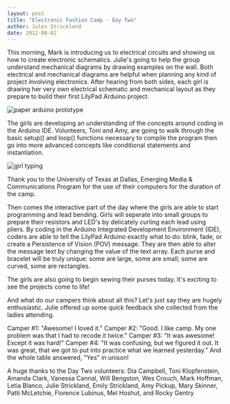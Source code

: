 ```yaml
---
layout: post
title: "Electronic Fashion Camp - Day Two"
author: Jules Strickland
date: 2012-08-02
---
```

This morning, Mark is introducing us to electrical circuits and showing us how to create electronic schematics.  Julie's going to help the group understand mechanical diagrams by drawing examples on the wall. Both electrical and mechanical diagrams are helpful when planning any kind of project involving electronics. After hearing from both sides, each girl is drawing her very own electrical schematic and mechanical layout as they prepare to build their first LilyPad Arduino project.

![paper arduino prototype](https://etiquettecreative.github.io/assets/images/electronic-fashion-camp-paper-prototype.jpg)

The girls are developing an understanding of the concepts around coding in the Arduino IDE. Volunteers, Toni and Amy, are going to walk through the basic setup() and loop() functions necessary to compile the program then go into more advanced concepts like conditional statements and instantiation.

![girl typing](https://etiquettecreative.github.io/assets/images/electronic-fashion-camp-girl-with-pink-shirt-typing.jpg)

Thank you to the University of Texas at Dallas, Emerging Media & Communications Program for the use of their computers for the duration of the camp.

Then comes the interactive part of the day where the girls are able to start programming and lead bending. Girls will seperate into small groups to prepare their resistors and LED's by delicately curling each lead using pliers. By coding in the Arduino Integrated Development Environment (IDE), coders are able to tell the LilyPad Arduino exactly what to do: blink, fade, or create a Persistence of Vision (POV) message. They are then able to alter the message text by changing the value of the text array. Each purse and bracelet will be truly unique: some are large, some are small; some are curved, some are rectangles.

The girls are also going to begin sewing their purses today. It's exciting to see the projects come to life!

And what do our campers think about all this? Let's just say they are hugely enthusiastic. Julie offered up some quick feedback she collected from the ladies attending.

Camper #1: "Awesome!  I loved it."
Camper #2: "Good.  I like camp.  My one problem was that I had to recode it twice."
Camper #3: "It was awesome!  Except it was hard!"
Camper #4: "It was confusing, but we figured it out.  It was great, that we got to put into practice what we learned yesterday." And the whole table answered, "Yes" in unison!

A huge thanks to the Day Two volunteers: Dia Campbell, Toni Klopfenstein, Amanda Clark, Vanessa Cannal, Will Bengston, Wes Crouch, Mark Hoffman, Letia Blanco, Julie Strickland, Emily Strickland, Amy Pickup, Mary Skinner, Patti McLetchie, Florence Lubinus, Mel Hoshut, and Rocky Gentry